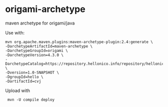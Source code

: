# origami-archetype
maven archetype for origami/java

Use with:

```
mvn org.apache.maven.plugins:maven-archetype-plugin:2.4:generate \
-DarchetypeArtifactId=maven-archetype \
-DarchetypeGroupId=origami \
-DarchetypeVersion=4.3.0 \
-DarchetypeCatalog=https://repository.hellonico.info/repository/hellonico/ \
-Dversion=1.0-SNAPSHOT \
-DgroupId=hello \
-DartifactId=cvj
```

Upload with

```
 mvn -U compile deploy 
```